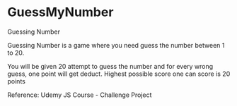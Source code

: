 # GuessMyNumber

Guessing Number

Guessing Number is a game where you need guess the number between 1 to 20.

You will be given 20 attempt to guess the number and for every wrong guess, one point will get deduct. Highest possible score one can score is 20 points

Reference:
Udemy JS Course - Challenge Project
